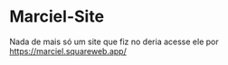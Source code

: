 # Marciel-Site

Nada de mais só um site que fiz no deria acesse ele por
https://marciel.squareweb.app/
